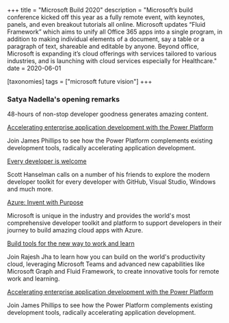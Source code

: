 +++
title = "Microsoft Build 2020"
description = "Microsoft&#8217;s build conference kicked off this year as a fully remote event, with keynotes, panels, and even breakout tutorials all online. Microsoft updates “Fluid Framework” which aims to unify all Office 365 apps into a single program, in addition to making individual elements of a document, say a table or a paragraph of text, shareable and editable by anyone. Beyond office, Microsoft is expanding it&#8217;s cloud offerings with services tailored to various industries, and is launching with cloud services especially for Healthcare."
date = 2020-06-01

[taxonomies]
tags = ["microsoft future vision"]
+++

### Satya Nadella's opening remarks

48-hours of non-stop developer goodness generates amazing content.

[Accelerating enterprise application development with the Power
Platform](https://mybuild.microsoft.com/sessions/4b904963-a22a-4046-b01b-85eb2c1f9732)

Join James Phillips to see how the Power Platform complements existing
development tools, radically accelerating application development.

[Every developer is
welcome](https://mybuild.microsoft.com/sessions/871ef73f-f04a-405b-a0fa-01d7433067d1)

Scott Hanselman calls on a number of his friends to explore the modern
developer toolkit for every developer with GitHub, Visual Studio,
Windows and much more.

[Azure: Invent with
Purpose](https://mybuild.microsoft.com/sessions/80ec2639-35c3-462b-8155-1ef52c29310c)

Microsoft is unique in the industry and provides the world's most
comprehensive developer toolkit and platform to support developers in
their journey to build amazing cloud apps with Azure.

[Build tools for the new way to work and
learn](https://mybuild.microsoft.com/sessions/828faeb1-b24f-427f-bfce-078b8c0f4fd5)

Join Rajesh Jha to learn how you can build on the world's productivity
cloud, leveraging Microsoft Teams and advanced new capabilities like
Microsoft Graph and Fluid Framework, to create innovative tools for
remote work and learning.

[Accelerating enterprise application development with the Power
Platform](https://mybuild.microsoft.com/sessions/4b904963-a22a-4046-b01b-85eb2c1f9732)

Join James Phillips to see how the Power Platform complements existing
development tools, radically accelerating application development.